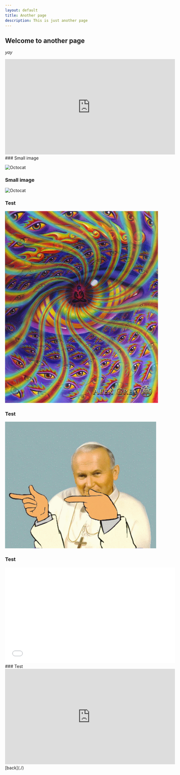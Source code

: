 ```yaml
---
layout: default
title: Another page
description: This is just another page
---
```


## Welcome to another page

_yay_
<iframe width="560" height="315" src="https://www.youtube.com/embed/g5U-ST9mj9I" title="YouTube video player" frameborder="0" allow="accelerometer; autoplay; clipboard-write; encrypted-media; gyroscope; picture-in-picture" allowfullscreen></iframe>
### Small image

![Octocat](https://github.githubassets.com/images/icons/emoji/octocat.png)
### Small image

![Octocat](https://image.ceneostatic.pl/data/products/2735398/i-tool-10-000-days-cd.jpg)
### Test
![Test](/docs/assets/images/testimage.jpg)
### Test
![Test](/docs/assets/images/2137-papaj.gif)
### Test
<iframe width="560" height="315" src="/docs/assets/videos/protection.mp4" title="video player" frameborder="0" allow="accelerometer; autoplay; clipboard-write; encrypted-media; gyroscope; picture-in-picture" allowfullscreen></iframe>
### Test
<iframe width="560" height="315" src="https://laserrock46.github.io/docs/assets/videos/protection.mp4" title="video player" frameborder="0" allow="accelerometer; autoplay; clipboard-write; encrypted-media; gyroscope; picture-in-picture" allowfullscreen></iframe>
[back](./)
